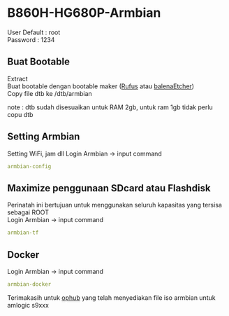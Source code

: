 # B860H-HG680P-Armbian
User Default : root  
Password : 1234  

## Buat Bootable  
Extract  
Buat bootable dengan bootable maker ([Rufus](https://rufus.ie/) atau [balenaEtcher](https://www.balena.io/etcher/))  
Copy file dtb ke /dtb/armbian  

note : dtb sudah disesuaikan untuk RAM 2gb, untuk ram 1gb tidak perlu copu dtb

## Setting Armbian  
Setting WiFi, jam dll
Login Armbian -> input command
```yaml
armbian-config
```

## Maximize penggunaan SDcard atau Flashdisk  
Perinatah ini bertujuan untuk menggunakan seluruh kapasitas yang tersisa sebagai ROOT  
Login Armbian -> input command
```yaml
armbian-tf
```

## Docker
Login Armbian -> input command
```yaml
armbian-docker
```
  
  
Terimakasih untuk [ophub](https://github.com/ophub) yang telah menyediakan file iso armbian untuk amlogic s9xxx
